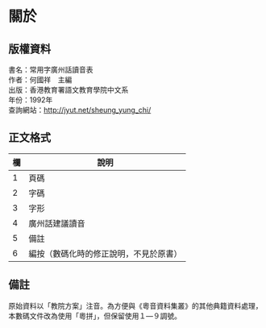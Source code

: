 關於
====

版權資料
--------
書名：常用字廣州話讀音表<br>
作者：何國祥　主編 <br>
出版：香港教育署語文教育學院中文系 <br>
年份：1992年 <br>
查詢網站：http://jyut.net/sheung_yung_chi/

正文格式
--------

| 欄  | 說明                                   |
|-----|----------------------------------------|
| 1 | 頁碼                                   |
| 2 | 字碼                                   |
| 3 | 字形                                   |
| 4 | 廣州話建議讀音                         |
| 5 | 備註                                   |
| 6 | 編按（數碼化時的修正說明，不見於原書） |

備註
----
原始資料以「教院方案」注音。為方便與《粵音資料集叢》的其他典籍資料處理，本數碼文件改為使用「粵拼」，但保留使用１—９調號。